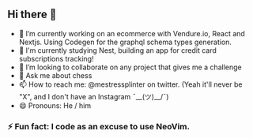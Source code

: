 ## Hi there 👋

- 🔭 I’m currently working on an ecommerce with Vendure.io, React and Nextjs. Using Codegen for the graphql schema types generation.
- 🌱 I'm currently studying Nest, building an app for credit card subscriptions tracking!
- 👯 I’m looking to collaborate on any project that gives me a challenge
- 💬 Ask me about chess
- 📫 How to reach me: @mestressplinter on twitter. (Yeah it'll never be "X", and I don't have an Instagram ¯\__(ツ)__/¯)
- 😄 Pronouns: He / him

### ⚡ Fun fact: I code as an excuse to use NeoVim.
